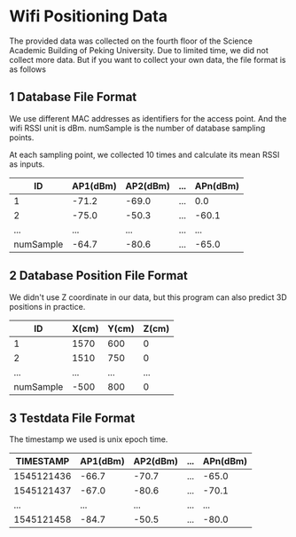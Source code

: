 # Wifi Positioning Data
The provided data was collected on the fourth floor of the Science Academic Building of Peking University. Due to limited time, we did not collect more data. But if you want to collect your own data, the file format is as follows

## 1 Database File Format

We use different MAC addresses as identifiers for the access point. And the wifi RSSI unit is dBm. numSample is the number of database sampling points.

At each sampling point, we collected 10 times and calculate its mean RSSI as inputs.

| ID        | AP1(dBm) | AP2(dBm) | ...  | APn(dBm) |
| --------- | -------- | -------- | ---- | -------- |
| 1         | -71.2    | -69.0    | ...  | 0.0      |
| 2         | -75.0    | -50.3    | ...  | -60.1    |
| ...       | ...      | ...      | ...  | ...      |
| numSample | -64.7    | -80.6    | ...  | -65.0    |

## 2 Database Position File Format

We didn't use Z coordinate in our data, but this program can also predict 3D positions in practice.

| ID        | X(cm) | Y(cm) | Z(cm) |
| --------- | ----- | ----- | ----- |
| 1         | 1570  | 600   | 0     |
| 2         | 1510  | 750   | 0     |
| ...       | ...   | ...   | ...   |
| numSample | -500  | 800   | 0     |

## 3 Testdata File Format

The timestamp we used is unix epoch time.

| TIMESTAMP  | AP1(dBm) | AP2(dBm) | ...  | APn(dBm) |
| ---------- | -------- | -------- | ---- | -------- |
| 1545121436 | -66.7    | -70.7    | ...  | -65.0    |
| 1545121437 | -67.0    | -80.6    | ...  | -70.1    |
| ...        | ...      | ...      | ...  | ...      |
| 1545121458 | -84.7    | -50.5    | ...  | -80.0    |
